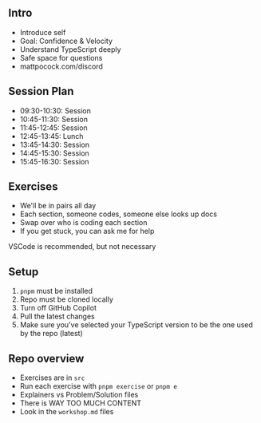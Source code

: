 ## Intro

- Introduce self
- Goal: Confidence & Velocity
- Understand TypeScript deeply
- Safe space for questions
- mattpocock.com/discord

## Session Plan

- 09:30-10:30: Session
- 10:45-11:30: Session
- 11:45-12:45: Session
- 12:45-13:45: Lunch
- 13:45-14:30: Session
- 14:45-15:30: Session
- 15:45-16:30: Session

## Exercises

- We'll be in pairs all day
- Each section, someone codes, someone else looks up docs
- Swap over who is coding each section
- If you get stuck, you can ask me for help

VSCode is recommended, but not necessary

## Setup

1. `pnpm` must be installed
2. Repo must be cloned locally
3. Turn off GitHub Copilot
4. Pull the latest changes
5. Make sure you've selected your TypeScript version to be the one used by the repo (latest)

## Repo overview

- Exercises are in `src`
- Run each exercise with `pnpm exercise` or `pnpm e`
- Explainers vs Problem/Solution files
- There is WAY TOO MUCH CONTENT
- Look in the `workshop.md` files
